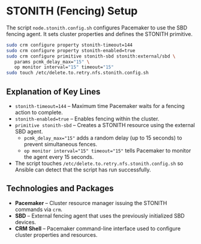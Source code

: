 # STONITH (Fencing) Setup

The script `node.stonith.config.sh` configures Pacemaker to use the SBD fencing agent. It sets cluster properties and defines the STONITH primitive.

```bash
sudo crm configure property stonith-timeout=144
sudo crm configure property stonith-enabled=true
sudo crm configure primitive stonith-sbd stonith:external/sbd \
   params pcmk_delay_max="15" \
   op monitor interval="15" timeout="15"
sudo touch /etc/delete.to.retry.nfs.stonith.config.sh
```

## Explanation of Key Lines

- `stonith-timeout=144` – Maximum time Pacemaker waits for a fencing action to complete.
- `stonith-enabled=true` – Enables fencing within the cluster.
- `primitive stonith-sbd` – Creates a STONITH resource using the external SBD agent.
  - `pcmk_delay_max="15"` adds a random delay (up to 15 seconds) to prevent simultaneous fences.
  - `op monitor interval="15" timeout="15"` tells Pacemaker to monitor the agent every 15 seconds.
- The script touches `/etc/delete.to.retry.nfs.stonith.config.sh` so Ansible can detect that the script has run successfully.

## Technologies and Packages

- **Pacemaker** – Cluster resource manager issuing the STONITH commands via `crm`.
- **SBD** – External fencing agent that uses the previously initialized SBD devices.
- **CRM Shell** – Pacemaker command-line interface used to configure cluster properties and resources.
